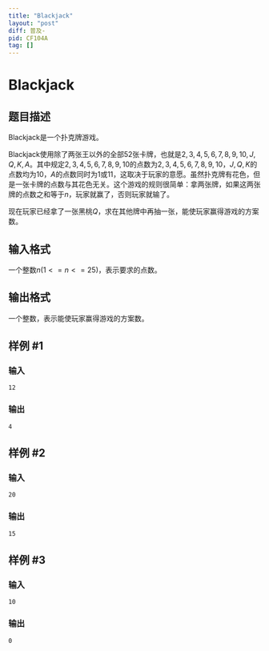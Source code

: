```yaml
---
title: "Blackjack"
layout: "post"
diff: 普及-
pid: CF104A
tag: []
---
```


# Blackjack

## 题目描述

Blackjack是一个扑克牌游戏。

Blackjack使用除了两张王以外的全部52张卡牌，也就是$2,3,4,5,6,7,8,9,10,J,Q,K,A$。其中规定$2,3,4,5,6,7,8,9,10$的点数为$2,3,4,5,6,7,8,9,10$，$J,Q,K$的点数均为$10$，$A$的点数同时为$1$或$11$，这取决于玩家的意愿。虽然扑克牌有花色，但是一张卡牌的点数与其花色无关。这个游戏的规则很简单：拿两张牌，如果这两张牌的点数之和等于$n$，玩家就赢了，否则玩家就输了。

现在玩家已经拿了一张黑桃$Q$，求在其他牌中再抽一张，能使玩家赢得游戏的方案数。

## 输入格式

一个整数$n(1<=n<=25)$，表示要求的点数。

## 输出格式

一个整数，表示能使玩家赢得游戏的方案数。

## 样例 #1

### 输入

```
12

```

### 输出

```
4
```

## 样例 #2

### 输入

```
20

```

### 输出

```
15
```

## 样例 #3

### 输入

```
10

```

### 输出

```
0
```

